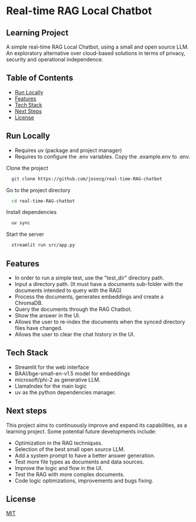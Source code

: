 # Real-time RAG Local Chatbot
## Learning Project
A simple real-time RAG Local Chatbot, using a small and open source LLM.
An exploratory alternative over cloud-based solutions in terms of privacy, security and operational independence.

## Table of Contents
- [Run Locally](#run-locally)
- [Features](#features)
- [Tech Stack](#tech-stack)
- [Next Steps](#next-steps)
- [License](#license)
    
## Run Locally
- Requires uv (package and project manager)
- Requires to configure the .env variables. Copy the .example.env to .env.

Clone the project

```bash
  git clone https://github.com/josezg/real-time-RAG-chatbot
```

Go to the project directory

```bash
  cd real-time-RAG-chatbot
```

Install dependencies

```bash
  uv sync
```

Start the server

```bash
  streamlit run src/app.py
```

## Features
- In order to run a simple test, use the "test_dir" directory path.
- Input a directory path. (It must have a documents sub-folder with the documents intended to query with the RAG)
- Process the documents, generates embeddings and create a ChromaDB.
- Query the documents through the RAG Chatbot.
- Show the answer in the UI.
- Allows the user to re-index the documents when the synced directory files have changed.
- Allows the user to clear the chat history in the UI.

## Tech Stack

- Streamlit for the web interface
- BAAI/bge-small-en-v1.5 model for embeddings
- microsoft/phi-2 as generative LLM.
- LlamaIndex for the main logic
- uv as the python dependencies manager.

## Next steps
This project aims to continuously improve and expand its capabilities, as a learning project. Some potential future developments include:

- Optimization in the RAG techniques.
- Selection of the best small open source LLM.
- Add a system prompt to have a better answer generation.
- Test more file types as documents and data sources.
- Improve the logic and flow in the UI.
- Test the RAG with more complex documents.
- Code logic optimizations, improvements and bugs fixing.

## License
[MIT](https://choosealicense.com/licenses/mit/)